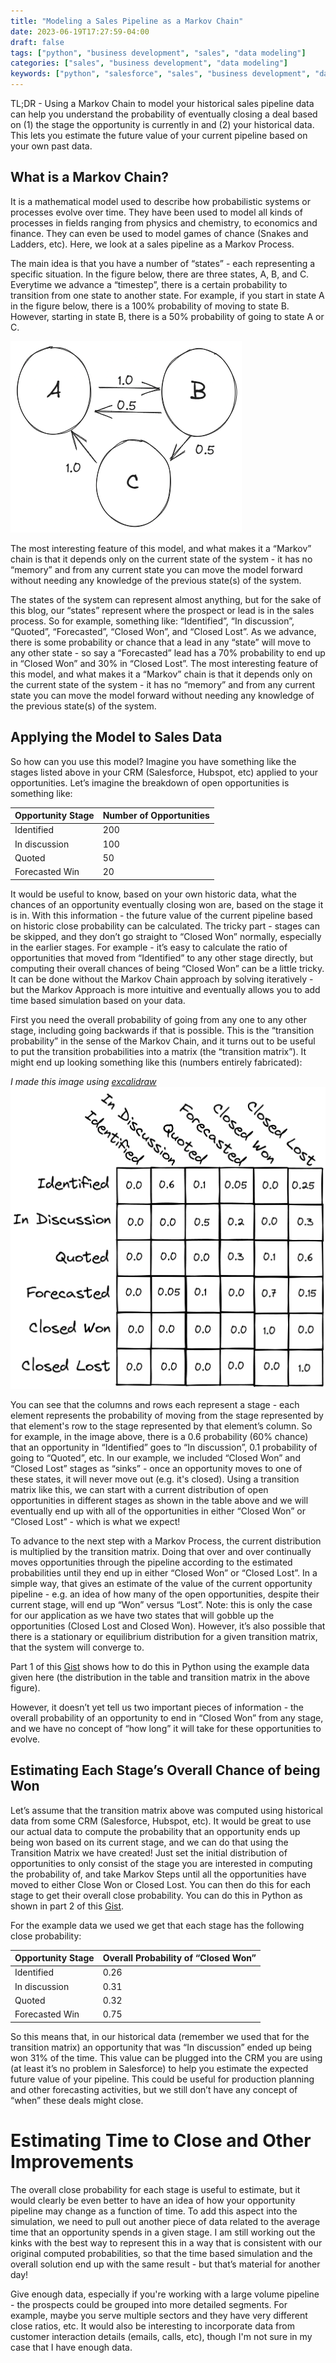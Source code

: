 ```yaml
---
title: "Modeling a Sales Pipeline as a Markov Chain"
date: 2023-06-19T17:27:59-04:00
draft: false
tags: ["python", "business development", "sales", "data modeling"]
categories: ["sales", "business development", "data modeling"]
keywords: ["python", "salesforce", "sales", "business development", "data modeling", "markov chain", "probability of opportunity close", "sales pipeline"]
---
```

TL;DR - Using a Markov Chain to model your historical sales pipeline data
can help you understand the probability of eventually closing a deal based on
(1) the stage the opportunity is currently in and (2) your historical data. This
lets you estimate the future value of your current pipeline based on your own past data.

## What is a Markov Chain?
It is a mathematical model used to describe how probabilistic systems or processes evolve over time. They have been used to model all kinds of processes in fields ranging from physics and chemistry, to economics and finance. They can even be used to model games of chance (Snakes and Ladders, etc). Here, we look at a sales pipeline as a Markov Process.

The main idea is that you have a number of “states” - each representing a specific situation. In the figure below, there are three states, A, B, and C. Everytime we advance a “timestep”, there is a certain probability to transition from one state to another state. For example, if you start in state A in the figure below, there is a 100% probability of moving to state B. However, starting in state B, there is a 50% probability of going to state A or C.

![Markov Chain](/sf_markov_chain/markov_chain.png)

The most interesting feature of this model, and what makes it a “Markov” chain is that it depends only on the current state of the system - it has no “memory” and from any current state you can move the model forward without needing any knowledge of the previous state(s) of the system.

The states of the system can represent almost anything, but for the sake of this blog, our “states” represent where the prospect or lead is in the sales process. So for example, something like: “Identified”, “In discussion”, “Quoted”, “Forecasted”, “Closed Won”, and “Closed Lost”. As we advance, there is some probability or chance that a lead in any “state” will move to any other state - so say a “Forecasted” lead has a 70% probability to end up in “Closed Won” and 30% in “Closed Lost”. The most interesting feature of this model, and what makes it a “Markov” chain is that it depends only on the current state of the system - it has no “memory” and from any current state you can move the model forward without needing any knowledge of the previous state(s) of the system.

## Applying the Model to Sales Data
So how can you use this model? Imagine you have something like the stages listed above in your CRM (Salesforce, Hubspot, etc) applied to your opportunities. Let’s imagine the breakdown of open opportunities is something like: 

Opportunity Stage | Number of Opportunities
--- | ---
Identified | 200
In discussion | 100
Quoted | 50
Forecasted Win | 20

It would be useful to know, based on your own historic data, what the chances of an opportunity eventually closing won are, based on the stage it is in. With this information - the future value of the current pipeline based on historic close probability can be calculated. The tricky part - stages can be skipped, and they don’t go straight to “Closed Won” normally, especially in the earlier stages. For example - it’s easy to calculate the ratio of opportunities that moved from “Identified” to any other stage directly, but computing their overall chances of being “Closed Won” can be a little tricky. It can be done without the Markov Chain approach by solving iteratively - but the Markov Approach is more intuitive and eventually allows you to add time based simulation based on your data. 

First you need the overall probability of going from any one to any other stage, including going backwards if that is possible. This is the “transition probability” in the sense of the Markov Chain, and it turns out to be useful to put the transition probabilities into a matrix (the “transition matrix”). It might end up looking something like this (numbers entirely fabricated):

*I made this image using [excalidraw](https://excalidraw.com/)*
![Transition Matrix](/sf_markov_chain/transition_matrix.png)

You can see that the columns and rows each represent a stage - each element represents the probability of moving from the stage represented by that element's row to the stage represented by that element’s column. So for example, in the image above, there is a 0.6 probability (60% chance) that an opportunity in “Identified” goes to “In discussion”, 0.1 probability of going to “Quoted”, etc. In our example, we included “Closed Won” and “Closed Lost” stages as “sinks” - once an opportunity moves to one of these states, it will never move out (e.g. it's closed). Using a transition matrix like this,  we can start with a current distribution of open opportunities in different stages as shown in the table above and we will eventually end up with all of the opportunities in either “Closed Won” or “Closed Lost” - which is what we expect!

To advance to the next step with a Markov Process, the current distribution is multiplied by the transition matrix. Doing that over and over continually moves opportunities through the pipeline according to the estimated probabilities until they end up in either “Closed Won” or “Closed Lost”. In a simple way, that gives an estimate of the value of the current opportunity pipeline - e.g. an idea of how many of the open opportunities, despite their current stage, will end up “Won” versus “Lost”. Note: this is only the case for our application as we have two states that will gobble up the opportunities (Closed Lost and Closed Won). However, it’s also possible that there is a stationary or equilibrium distribution for a given transition matrix, that the system will converge to.

Part 1 of this [Gist](https://gist.github.com/heathhenley/258921e1a097cf33748ae37f25a60cf2) shows how to do this in Python using the example data given here (the distribution in the table and transition matrix in the above figure).

However, it doesn’t yet tell us two important pieces of information - the overall probability of an opportunity to end in “Closed Won” from any stage, and we have no concept of “how long” it will take for these opportunities to evolve.

## Estimating Each Stage’s Overall Chance of being Won
Let’s assume that the transition matrix above was computed using historical data from some CRM (Salesforce, Hubspot, etc). It would be great to use our actual data to compute the probability that an opportunity ends up being won based on its current stage, and we can do that using the Transition Matrix we have created! Just set the initial distribution of opportunities to only consist of the stage you are interested in computing the probability of, and take Markov Steps until all the opportunities have moved to either Close Won or Closed Lost. You can then do this for each stage to get their overall close probability. You can do this in Python as shown in part 2 of this [Gist](https://gist.github.com/heathhenley/258921e1a097cf33748ae37f25a60cf2). 

For the example data we used we get that each stage has the following close probability:

Opportunity Stage | Overall Probability of “Closed Won”
--- | ---
Identified | 0.26
In discussion | 0.31
Quoted | 0.32
Forecasted Win | 0.75

So this means that, in our historical data (remember we used that for the transition matrix) an opportunity that was “In discussion” ended up being won 31% of the time. This value can be plugged into the CRM you are using (at least it’s no problem in Salesforce) to help you estimate the expected future value of your pipeline. This could be useful for production planning and other forecasting activities, but we still don’t have any concept of “when” these deals might close.

# Estimating Time to Close and Other Improvements
The overall close probability for each stage is useful to estimate, but it would clearly be even better to have an idea of how your opportunity pipeline may change as a function of time. To add this aspect into the simulation, we need to pull out another piece of data related to the average time that an opportunity spends in a given stage. I am still working out the kinks with the best way to represent this in a way that is consistent with our original computed probabilities, so that the time based simulation and the overall solution end up with the same result - but that’s material for another day!

Give enough data, especially if you're working with a large volume pipeline -
the prospects could be grouped into more detailed segments. For example,
maybe you serve multiple sectors and they have very different close ratios, etc.
It would also be interesting to incorporate data from customer interaction
details (emails, calls, etc), though I'm not sure in my case that I have enough
data.
